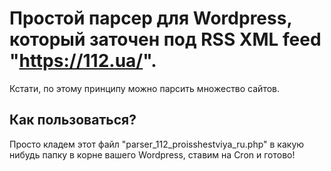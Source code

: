 # Простой парсер для Wordpress, который заточен под RSS XML feed  "https://112.ua/".

Кстати, по этому  принципу можно парсить множество сайтов.

## Как пользоваться?
Просто кладем этот файл "parser_112_proisshestviya_ru.php" в какую нибудь папку в корне вашего Wordpress, ставим на Cron и готово!
